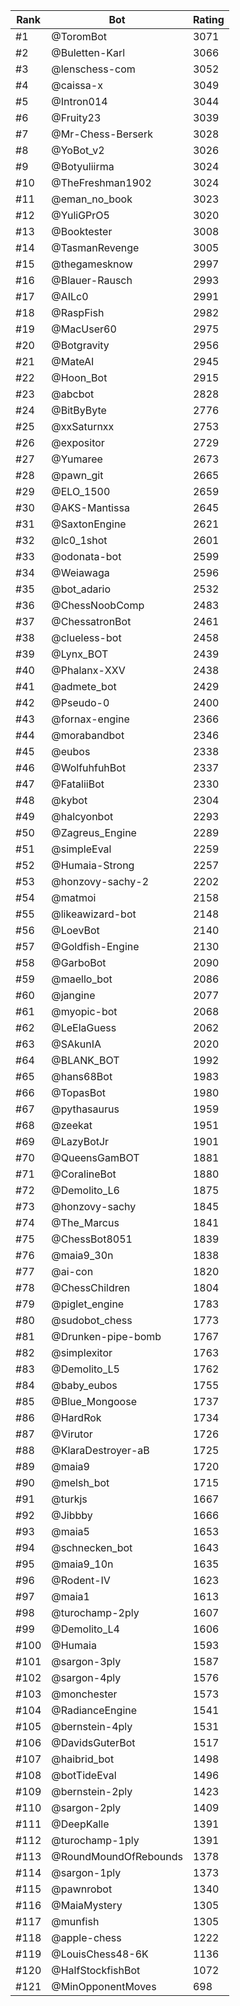 Rank|Bot|Rating
---|---|---
#1|@ToromBot|3071
#2|@Buletten-Karl|3066
#3|@lenschess-com|3052
#4|@caissa-x|3049
#5|@Intron014|3044
#6|@Fruity23|3039
#7|@Mr-Chess-Berserk|3028
#8|@YoBot_v2|3026
#9|@Botyuliirma|3024
#10|@TheFreshman1902|3024
#11|@eman_no_book|3023
#12|@YuliGPrO5|3020
#13|@Booktester|3008
#14|@TasmanRevenge|3005
#15|@thegamesknow|2997
#16|@Blauer-Rausch|2993
#17|@AILc0|2991
#18|@RaspFish|2982
#19|@MacUser60|2975
#20|@Botgravity|2956
#21|@MateAI|2945
#22|@Hoon_Bot|2915
#23|@abcbot|2828
#24|@BitByByte|2776
#25|@xxSaturnxx|2753
#26|@expositor|2729
#27|@Yumaree|2673
#28|@pawn_git|2665
#29|@ELO_1500|2659
#30|@AKS-Mantissa|2645
#31|@SaxtonEngine|2621
#32|@lc0_1shot|2601
#33|@odonata-bot|2599
#34|@Weiawaga|2596
#35|@bot_adario|2532
#36|@ChessNoobComp|2483
#37|@ChessatronBot|2461
#38|@clueless-bot|2458
#39|@Lynx_BOT|2439
#40|@Phalanx-XXV|2438
#41|@admete_bot|2429
#42|@Pseudo-0|2400
#43|@fornax-engine|2366
#44|@morabandbot|2346
#45|@eubos|2338
#46|@WolfuhfuhBot|2337
#47|@FataliiBot|2330
#48|@kybot|2304
#49|@halcyonbot|2293
#50|@Zagreus_Engine|2289
#51|@simpleEval|2259
#52|@Humaia-Strong|2257
#53|@honzovy-sachy-2|2202
#54|@matmoi|2158
#55|@likeawizard-bot|2148
#56|@LoevBot|2140
#57|@Goldfish-Engine|2130
#58|@GarboBot|2090
#59|@maello_bot|2086
#60|@jangine|2077
#61|@myopic-bot|2068
#62|@LeElaGuess|2062
#63|@SAkunIA|2020
#64|@BLANK_BOT|1992
#65|@hans68Bot|1983
#66|@TopasBot|1980
#67|@pythasaurus|1959
#68|@zeekat|1951
#69|@LazyBotJr|1901
#70|@QueensGamBOT|1881
#71|@CoralineBot|1880
#72|@Demolito_L6|1875
#73|@honzovy-sachy|1845
#74|@The_Marcus|1841
#75|@ChessBot8051|1839
#76|@maia9_30n|1838
#77|@ai-con|1820
#78|@ChessChildren|1804
#79|@piglet_engine|1783
#80|@sudobot_chess|1773
#81|@Drunken-pipe-bomb|1767
#82|@simplexitor|1763
#83|@Demolito_L5|1762
#84|@baby_eubos|1755
#85|@Blue_Mongoose|1737
#86|@HardRok|1734
#87|@Virutor|1726
#88|@KlaraDestroyer-aB|1725
#89|@maia9|1720
#90|@melsh_bot|1715
#91|@turkjs|1667
#92|@Jibbby|1666
#93|@maia5|1653
#94|@schnecken_bot|1643
#95|@maia9_10n|1635
#96|@Rodent-IV|1623
#97|@maia1|1613
#98|@turochamp-2ply|1607
#99|@Demolito_L4|1606
#100|@Humaia|1593
#101|@sargon-3ply|1587
#102|@sargon-4ply|1576
#103|@monchester|1573
#104|@RadianceEngine|1541
#105|@bernstein-4ply|1531
#106|@DavidsGuterBot|1517
#107|@haibrid_bot|1498
#108|@botTideEval|1496
#109|@bernstein-2ply|1423
#110|@sargon-2ply|1409
#111|@DeepKalle|1391
#112|@turochamp-1ply|1391
#113|@RoundMoundOfRebounds|1378
#114|@sargon-1ply|1373
#115|@pawnrobot|1340
#116|@MaiaMystery|1305
#117|@munfish|1305
#118|@apple-chess|1222
#119|@LouisChess48-6K|1136
#120|@HalfStockfishBot|1072
#121|@MinOpponentMoves|698
